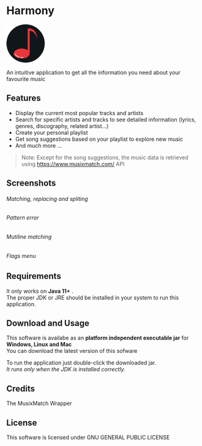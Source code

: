 # Harmony
<img src="src/main/resources/com/gmantovi/harmony/icons/harmony_icon.png" width="100" height="100">

An intuitive application to get all the information you need about your favourite music

## Features
- Display the current most popular tracks and artists
- Search for specific artists and tracks to see detailed information (lyrics, genres, discography, related artist...)
- Create your personal playlist
- Get song suggestions based on your playlist to explore new music
- And much more ...

>Note: Except for the song suggestions, the music data is retrieved using https://www.musixmatch.com/ API

## Screenshots

###### Matching, replacing and spliting



###### Pattern error



###### Mutiline matching



###### Flags menu



## Requirements
It only works on **Java 11+** .    
The proper JDK or JRE should be installed in your system to run this application.

## Download and Usage
This software is availabe as an **platform independent executable jar** for **Windows, Linux and Mac**  
You can download the latest version of this sofware 

To run the application just double-click the downloaded jar.  
*It runs only when the JDK is installed correctly.*

## Credits
The MusixMatch Wrapper

## License
This software is licensed under GNU GENERAL PUBLIC LICENSE

